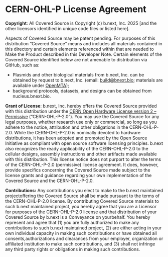# CERN-OHL-P License Agreement

**Copyright**: All Covered Source is Copyright (c) b.next, Inc. 2025 [and the other
licensors identified in unique code files or listed here]. 

Aspects of Covered Source may be patent pending. For purposes of this distribution “Covered Source” means and includes all materials contained in this directory and certain elements referenced within that are needed to Make the Product described in this Developer Note. Certain elements of the Covered Source identified below are not amenable to distribution via GitHub, such as:

- Plasmids and other biological materials from b.next, Inc. can be obtained by request to b.next, Inc. (email: build@bnext.bio; materials are available under [OpenMTA](https://www.openplant.org/openmta));
- background protocols, datasets, and designs can be obtained from nucleus.bnext.bio.


**Grant of License**: b.next, Inc. hereby offers the Covered Source provided with this distribution under the [CERN Open Hardware License version 2 – Permissive](https://opensource.org/license/cern-ohl-p) (“CERN-OHL-P-2.0”). You may use the Covered Source for any legal purposes, whether research use only or commercial, so long as you adhere to the notice, attribution and other obligations in the CERN-OHL-P-2.0. While the CERN-OHL-P-2.0 is nominally devoted to hardware distributions, it has been adopted and promoted by the Open Source Initiative as compliant with open source software licensing principles. b.next also recognizes the ready applicability of the CERN-OHL-P-2.0 to the cellular designs, assembly instructions and other artifacts made available with this distribution. This license notice does not purport to alter the terms of the CERN-OHL-P-2.0 (permissive) license agreement. It does, however, provide specifics concerning the Covered Source made subject to the license grants and guidance regarding your own implementation of the Covered Source and the CERN-OHL-P-2.0.

**Contributions:** Any contributions you elect to make to the b.next maintained projectoffering the Covered Source shall be made pursuant to the terms of the CERN-OHL-P-2.0 license. By contributing Covered Source materials to such b.next maintained project, you hereby agree that you are a Licensor for purposes of the CERN-OHL-P-2.0 license and that distribution of your Covered Source by b.next is a Conveyance on yourbehalf. You hereby represent and agree that (1) you are fully authorized to make any contributions to such b.next maintained project, (2) are either acting in your own individual capacity in making such contributions or have obtained all consents,authorizations and clearances from your employer, organization or affiliated institution to make such contributions, and (3) shall not infringe any third party rights or obligations in making such contributions.